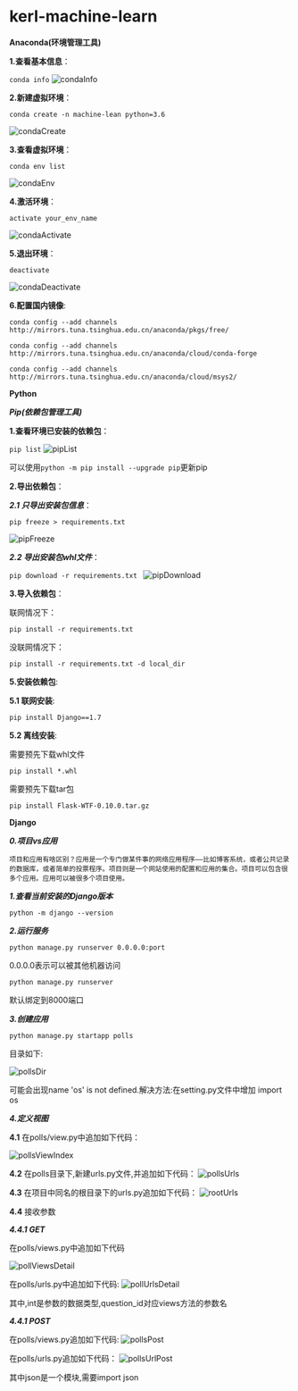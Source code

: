 # kerl-machine-learn

**Anaconda(环境管理工具)**

****1.查看基本信息****：
 
 `conda info`
![condaInfo](./img/conda-info.png) 


****2.新建虚拟环境****：

`conda create -n machine-lean python=3.6`
   
 ![condaCreate](./img/conda-create.png) 
 

****3.查看虚拟环境****：

`conda env list`

 ![condaEnv](./img/conda-env.png) 
 
****4.激活环境****：

`activate your_env_name`

![condaActivate](./img/conda-activate.png) 

****5.退出环境****：

`deactivate`

![condaDeactivate](./img/conda-deactivate.png) 

****6.配置国内镜像****:

`conda config --add channels http://mirrors.tuna.tsinghua.edu.cn/anaconda/pkgs/free/`

`conda config --add channels http://mirrors.tuna.tsinghua.edu.cn/anaconda/cloud/conda-forge `

`conda config --add channels http://mirrors.tuna.tsinghua.edu.cn/anaconda/cloud/msys2/`

**Python**

***Pip(依赖包管理工具)***

****1.查看环境已安装的依赖包****：

`pip list`
![pipList](./img/pip-list.png)

  可以使用`python -m pip install --upgrade pip`更新pip
  
****2.导出依赖包****：

*****2.1 只导出安装包信息*****：

`pip freeze > requirements.txt`

![pipFreeze](./img/pip-freeze.png)

*****2.2 导出安装包whl文件*****：

`pip download -r requirements.txt
`
![pipDownload](./img/pip-download.png)

****3.导入依赖包****：

联网情况下：

`pip install -r requirements.txt`

没联网情况下：

`pip install -r requirements.txt -d local_dir`


****5.安装依赖包****:

******5.1 联网安装******:

`pip install Django==1.7`

******5.2 离线安装******:

需要预先下载whl文件

`pip install *.whl
`

需要预先下载tar包

`pip install Flask-WTF-0.10.0.tar.gz
`

**Django**
  
*****0.项目vs应用*****

`项目和应用有啥区别？应用是一个专门做某件事的网络应用程序——比如博客系统，或者公共记录的数据库，或者简单的投票程序。项目则是一个网站使用的配置和应用的集合。项目可以包含很多个应用。应用可以被很多个项目使用。
`

*****1.查看当前安装的Django版本*****

`python -m django --version
`

*****2.运行服务*****

`python manage.py runserver 0.0.0.0:port`

0.0.0.0表示可以被其他机器访问

`python manage.py runserver`

默认绑定到8000端口 

*****3.创建应用*****

`python manage.py startapp polls`

目录如下:

![pollsDir](./img/polls-dir.png)

可能会出现name 'os' is not defined.解决方法:在setting.py文件中增加 import os

*****4.定义视图*****

******4.1******
在polls/view.py中追加如下代码：

![pollsViewIndex](./img/poll-view-index.png)

******4.2******
在polls目录下,新建urls.py文件,并追加如下代码：
![pollsUrls](./img/polls-urls.png)

******4.3******
在项目中同名的根目录下的urls.py追加如下代码：
![rootUrls](./img/root-urls.png)

******4.4******
接收参数

*******4.4.1 GET*******

在polls/views.py中追加如下代码

![pollViewsDetail](./img/polls-views-detail.png)

在polls/urls.py中追加如下代码:
![pollUrlsDetail](./img/polls-urls-detail.png)

其中,int是参数的数据类型,question_id对应views方法的参数名

*******4.4.1 POST*******

在polls/views.py追加如下代码:
![pollsPost](./img/polls_request_post.png)

在polls/urls.py追加如下代码：
![pollsUrlPost](./img/poll-urls-post.png)

其中json是一个模块,需要import json







